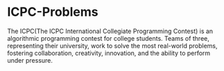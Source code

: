 # ICPC-Problems
The ICPC(The ICPC International Collegiate Programming Contest) is an algorithmic programming contest for college students. Teams of three, representing their university, work to solve the most real-world problems, fostering collaboration, creativity, innovation, and the ability to perform under pressure.
